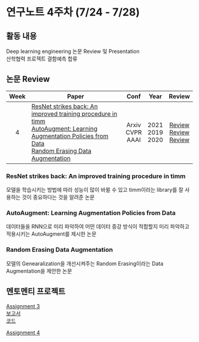# 연구노트 4주차 (7/24 - 7/28)
## 활동 내용
Deep learning engineering 논문 Review 및 Presentation  
산학협력 프로젝트 결함예측 합류  

## 논문 Review
| Week   | Paper                                               | Conf | Year   | Review   |
| :----: | ------------------------------------------------------- | :----: | :------------: | :------: |
| 4    | [ResNet strikes back: An improved training procedure in timm](https://arxiv.org/pdf/2110.00476.pdf)<br>[AutoAugment: Learning Augmentation Policies from Data](https://arxiv.org/pdf/1805.09501.pdf)<br>[Random Erasing Data Augmentation](https://arxiv.org/abs/1708.04896)        | Arxiv<br>CVPR<br>AAAI   | 2021<br>2019<br>2020 | [Review](https://github.com/Chihiro0623/2023summer-selfstudy1/blob/main/week4/Reviews/ResNet%20strikes%20back%20An%20improved%20training%20procedure%20in%20timm.pdf)<br>[Review](https://github.com/Chihiro0623/2023summer-selfstudy1/blob/main/week4/Reviews/AutoAugment%20Learning%20Augmentation%20Strategies%20from%20Data.pdf)<br>[Review](https://github.com/Chihiro0623/2023summer-selfstudy1/blob/main/week4/Reviews/Random%20Erasing%20Data%20Augmentation.pdf) |

### ResNet strikes back: An improved training procedure in timm
모델을 학습시키는 방법에 따라 성능이 많이 바뀔 수 있고 timm이라는 library를 잘 사용하는 것이 중요하다는 것을 알려준 논문

### AutoAugment: Learning Augmentation Policies from Data
데이터들을 RNN으로 미리 파악하여 어떤 데이터 증강 방식이 적합할지 미리 파악하고 적용시키는 AutoAugment를 제시한 논문

### Random Erasing Data Augmentation
모델의 Genearalization을 개선시켜주는 Random Erasing이라는 Data Augmentation을 제안한 논문  

## 멘토멘티 프로젝트
[Assignment 3](https://github.com/Chihiro0623/2023summer-selfstudy1/blob/main/week4/Project/week3.pdf)  
[보고서](https://api.wandb.ai/links/oso0310/wygf3vlf)  
[코드]()  


[Assignment 4](https://github.com/Chihiro0623/2023summer-selfstudy1/blob/main/week4/Project/week4.pdf)  
